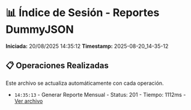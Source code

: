 # 📊 Índice de Sesión - Reportes DummyJSON

**Iniciada:** 20/08/2025 14:35:12
**Timestamp:** 2025-08-20_14-35-12

## 📋 Operaciones Realizadas

Este archivo se actualiza automáticamente con cada operación.
- `14:35:13` - Generar Reporte Mensual - Status: 201 - Tiempo: 1112ms - [Ver archivo](generar_reporte_mensual_01_2025-08-20_14-35-12.json)

